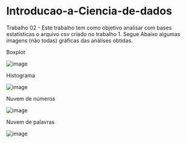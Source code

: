 
# Introducao-a-Ciencia-de-dados

Trabalho 02 - Este trabalho tem como objetivo analisar com bases estatísticas o arquivo csv criado no trabalho 1. Segue Abaixo algumas imagens (não todas) gráficas das análises obtidas. 

Boxplot 

![image](https://user-images.githubusercontent.com/82840116/176326389-ce433e2d-8803-43c4-be75-2d3149a38d92.png)

Histograma

![image](https://user-images.githubusercontent.com/82840116/176326454-4004241c-e6ee-418a-afae-19a80bef77bc.png)

Nuvem de números 

![image](https://user-images.githubusercontent.com/82840116/176326501-59ab7b25-3939-40fb-b2b7-80ff7003efb9.png)

Nuvem de palavras

![image](https://user-images.githubusercontent.com/82840116/176326527-976bc6db-f8a3-43d2-8449-1c95021d6dff.png)

